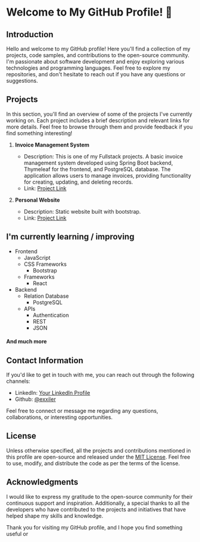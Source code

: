 # Welcome to My GitHub Profile! 👋

## Introduction
Hello and welcome to my GitHub profile! Here you'll find a collection of my projects, code samples, and contributions to the open-source community. I'm passionate about software development and enjoy exploring various technologies and programming languages. Feel free to explore my repositories, and don't hesitate to reach out if you have any questions or suggestions.

## Projects
In this section, you'll find an overview of some of the projects I've currently working on. Each project includes a brief description and relevant links for more details. Feel free to browse through them and provide feedback if you find something interesting!

1. **Invoice Management System**
   - Description: This is one of my Fullstack projects. A basic invoice management system developed using Spring Boot backend, Thymeleaf for the frontend, and PostgreSQL database. The application allows users to manage invoices, providing functionality for creating, updating, and deleting records.
   - Link: [Project Link]([https://github.com/](https://github.com/Exxiler/inv_man_sys))

2. **Personal Website**
   - Description: Static website built with bootstrap.
   - Link: [Project Link]([https://github.com/](https://github.com/Exxiler/Exxiler.github.io))

## I'm currently learning / improving
 - Frontend
	 - JavaScript
   - CSS Frameworks
     - Bootstrap 
   - Frameworks
     - React 
 - Backend
   - Relation Database
     - PostgreSQL
   - APIs
     - Authentication
     - REST
     - JSON
#### And much more


## Contact Information
If you'd like to get in touch with me, you can reach out through the following channels:

- LinkedIn: [Your LinkedIn Profile](https://www.linkedin.com/in/your-username)
- Github: [@exxiler](https://github.com/Exxiler)

Feel free to connect or message me regarding any questions, collaborations, or interesting opportunities.

## License
Unless otherwise specified, all the projects and contributions mentioned in this profile are open-source and released under the [MIT License](https://opensource.org/licenses/MIT). Feel free to use, modify, and distribute the code as per the terms of the license.

## Acknowledgments
I would like to express my gratitude to the open-source community for their continuous support and inspiration. Additionally, a special thanks to all the developers who have contributed to the projects and initiatives that have helped shape my skills and knowledge.

Thank you for visiting my GitHub profile, and I hope you find something useful or

<!--
**Exxiler/Exxiler** is a ✨ _special_ ✨ repository because its `README.md` (this file) appears on your GitHub profile.

Here are some ideas to get you started:

- 🔭 I’m currently working on ...
- 🌱 I’m currently learning ...
- 👯 I’m looking to collaborate on ...
- 🤔 I’m looking for help with ...
- 💬 Ask me about ...
- 📫 How to reach me: ...
- 😄 Pronouns: ...
- ⚡ Fun fact: ...
-->

